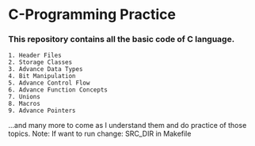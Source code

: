 # C-Programming Practice

### This repository contains all the basic code of C language.

~~~
1. Header Files
2. Storage Classes
3. Advance Data Types
4. Bit Manipulation
5. Advance Control Flow
6. Advance Function Concepts
7. Unions
8. Macros
9. Advance Pointers
~~~

...and many more to come as I understand them and do practice of those topics.
Note: If want to run change:
    SRC_DIR
    in Makefile